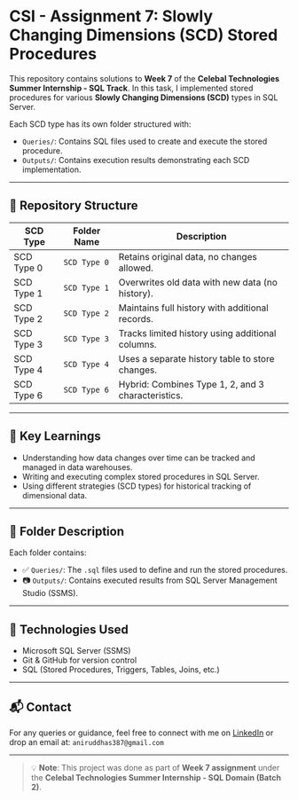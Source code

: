 # CSI - Assignment 7: Slowly Changing Dimensions (SCD) Stored Procedures

This repository contains solutions to **Week 7** of the **Celebal Technologies Summer Internship - SQL Track**. In this task, I implemented stored procedures for various **Slowly Changing Dimensions (SCD)** types in SQL Server.

Each SCD type has its own folder structured with:
- `Queries/`: Contains SQL files used to create and execute the stored procedure.
- `Outputs/`: Contains execution results demonstrating each SCD implementation.

---

## 📁 Repository Structure

| SCD Type | Folder Name    | Description |
|----------|----------------|-------------|
| SCD Type 0 | `SCD Type 0` | Retains original data, no changes allowed. |
| SCD Type 1 | `SCD Type 1` | Overwrites old data with new data (no history). |
| SCD Type 2 | `SCD Type 2` | Maintains full history with additional records. |
| SCD Type 3 | `SCD Type 3` | Tracks limited history using additional columns. |
| SCD Type 4 | `SCD Type 4` | Uses a separate history table to store changes. |
| SCD Type 6 | `SCD Type 6` | Hybrid: Combines Type 1, 2, and 3 characteristics. |

---

## 🧠 Key Learnings

- Understanding how data changes over time can be tracked and managed in data warehouses.
- Writing and executing complex stored procedures in SQL Server.
- Using different strategies (SCD types) for historical tracking of dimensional data.

---

## 📂 Folder Description

Each folder contains:
- ✅ `Queries/`: The `.sql` files used to define and run the stored procedures.
- 📷 `Outputs/`: Contains executed results from SQL Server Management Studio (SSMS).

---

## 📌 Technologies Used

- Microsoft SQL Server (SSMS)
- Git & GitHub for version control
- SQL (Stored Procedures, Triggers, Tables, Joins, etc.)

---

## 📬 Contact

For any queries or guidance, feel free to connect with me on [LinkedIn](https://www.linkedin.com/in/aniruddha-sarkar-90a34334b/) or drop an email at: `aniruddhas387@gmail.com`

---

> 💡 **Note**: This project was done as part of **Week 7 assignment** under the **Celebal Technologies Summer Internship - SQL Domain (Batch 2)**.
